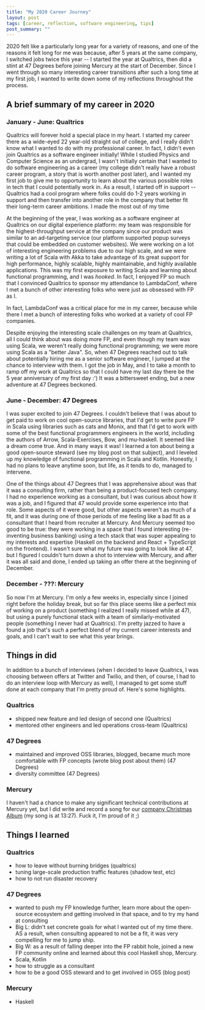 ```yaml
---
title: "My 2020 Career Journey"
layout: post
tags: [career, reflection, software engineering, tips]
post_summary: ""
---
```


2020 felt like a particularly long year for a variety of reasons, and one of the reasons it felt long for me was because, after 5 years at the same company, I switched jobs twice this year -- I started the year at Qualtrics, then did a stint at 47 Degrees before joining Mercury at the start of December.  Since I went through so many interesting career transitions after such a long time at my first job, I wanted to write down some of my reflections throughout the process.

## A brief summary of my career in 2020

### January - June: Qualtrics

Qualtrics will forever hold a special place in my heart.  I started my career there as a wide-eyed 22 year-old straight out of college, and I really didn't know what I wanted to do with my professional career.  In fact, I didn't even join Qualtrics as a software engineer initially!  While I studied Physics and Computer Science as an undergrad, I wasn't initially certain that I wanted to do software engineering as a career (my college didn't really have a robust career program, a story that is worth another post later), and I wanted my first job to give me to opportunity to learn about the various possible roles in tech that I could potentially work in.  As a result, I started off in support -- Qualtrics had a cool program where folks could do 1-2 years working in support and then transfer into another role in the company that better fit their long-term career ambitions.  I made the most out of my time 

At the beginning of the year, I was working as a software engineer at Qualtrics on our digital experience platform: my team was responsible for the highest-throughput service at the company since our product was similar to an ad-targeting service (our platform supported popup surveys that could be embedded on customer websites).  We were working on a lot of interesting engineering problems due to our high scale, and we were writing a lot of Scala with Akka to take advantage of its great support for high performance, highly scalable, highly maintainable, and highly available applications.  This was my first exposure to writing Scala and learning about functional programming, and I was _hooked_.  In fact, I enjoyed FP so much that I convinced Qualtrics to sponsor my attendance to LambdaConf, where I met a bunch of other interesting folks who were just as obsessed with FP as I.  

In fact, LambdaConf was a critical place for me in my career, because while there I met a bunch of interesting folks who worked at a variety of cool FP companies.

Despite enjoying the interesting scale challenges on my team at Qualtrics, all I could think about was doing more FP, and even though my team was using Scala, we weren't really doing functional programming; we were more using Scala as a "better Java".  So, when 47 Degrees reached out to talk about potentially hiring me as a senior software engineer, I jumped at the chance to interview with them.  I got the job in May, and I to take a month to ramp off my work at Qualtrics so that I could have my last day there be the 5 year anniversary of my first day :')  It was a bittersweet ending, but a new adventure at 47 Degrees beckoned.

### June - December: 47 Degrees

I was super excited to join 47 Degrees. I couldn't believe that I was about to get paid to work on cool open-source libraries, that I'd get to write pure FP in Scala using libraries such as cats and Monix, and that I'd get to work with some of the best functional programmers engineers in the world, including the authors of Arrow, Scala-Exercises, Bow, and mu-haskell.  It seemed like a dream come true.  And in many ways it was!  I learned a ton about being a good open-source steward (see my blog post on that subject), and I leveled up my knowledge of functional programming in Scala and Kotlin.  Honestly, I had no plans to leave anytime soon, but life, as it tends to do, managed to intervene.  

One of the things about 47 Degrees that I was apprehensive about was that it was a consulting firm, rather than being a product-focused tech company.  I had no experience working as a consultant, but I was curious about how it was a job, and I figured that 47 would provide some experience into that role.  Some aspects of it were good, but other aspects weren't as much of a fit, and it was during one of those periods of me feeling like a bad fit as a consultant that I heard from recruiter at Mercury.  And Mercury seemed too good to be true: they were working in a space that I found interesting (re-inventing business banking) using a tech stack that was super appealing to my interests and expertise (Haskell on the backend and React + TypeScript on the frontend).  I wasn't sure what my future was going to look like at 47, but I figured I couldn't turn down a shot to interview with Mercury, and after it was all said and done, I ended up taking an offer there at the beginning of December.

### December - ???: Mercury

So now I'm at Mercury.  I'm only a few weeks in, especially since I joined right before the holiday break, but so far this place seems like a perfect mix of working on a product (something I realized I really missed while at 47), but using a purely functional stack with a team of similarly-motivated people (something I never had at Qualtrics).  I'm pretty jazzed to have a found a job that's such a perfect blend of my current career interests and goals, and I can't wait to see what this year brings.  

## Things in did

In addition to a bunch of interviews (when I decided to leave Qualtrics, I was choosing between offers at Twitter and Twilio, and then, of course, I had to do an interview loop with Mercury as well), I managed to get some stuff done at each company that I'm pretty proud of.  Here's some highlights.

### Qualtrics

* shipped new feature and led design of second one (Qualtrics)
* mentored other engineers and led operations cross-team (Qualtrics)

### 47 Degrees

* maintained and improved OSS libraries, blogged, became much more comfortable with FP concepts (wrote blog post about them) (47 Degrees)
* diversity committee (47 Degrees)

### Mercury

I haven't had a chance to make any significant technical contributions at Mercury yet, but I did write and record a song for our [company Christmas Album](https://www.youtube.com/watch?v=gvrv1My-pFY&feature=youtu.be) (my song is at 13:27).  Fuck it, I'm proud of it ;)

## Things I learned

### Qualtrics

* how to leave without burning bridges (qualtrics)
* tuning large-scale production traffic features (shadow test, etc)
* how to not run disaster recovery

### 47 Degrees

* wanted to push my FP knowledge further, learn more about the open-source ecosystem and getting involved in that space, and to try my hand at consulting
* Big L: didn't set concrete goals for what I wanted out of my time there. AS a result, when consulting appeared to not be a fit, it was very compelling for me to jump ship.
* Big W: as a result of falling deeper into the FP rabbit hole, joined a new FP community online and learned about this cool Haskell shop, Mercury.
* Scala, Kotlin
* how to struggle as a consultant
* how to be a good OSS steward and to get involved in OSS (blog post)

### Mercury

* Haskell

